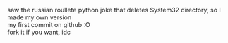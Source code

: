 saw the russian roullete python joke that deletes System32 directory, so I made my own version                                                       
my first commit on github :O                                    
fork it if you want, idc
